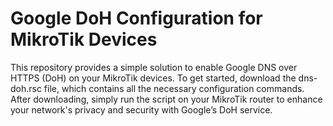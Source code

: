 # Google DoH Configuration for MikroTik Devices

This repository provides a simple solution to enable Google DNS over HTTPS (DoH) on your MikroTik devices. To get started, download the dns-doh.rsc file, which contains all the necessary configuration commands. After downloading, simply run the script on your MikroTik router to enhance your network's privacy and security with Google’s DoH service.
